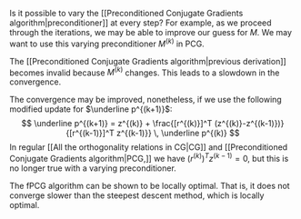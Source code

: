 Is it possible to vary the [[Preconditioned Conjugate Gradients algorithm|preconditioner]] at every step? For example, as we proceed through the iterations, we may be able to improve our guess for $M$. We may want to use this varying preconditioner $M^{(k)}$ in PCG.

The [[Preconditioned Conjugate Gradients algorithm|previous derivation]] becomes invalid because $M^{(k)}$ changes. This leads to a slowdown in the convergence.

The convergence may be improved, nonetheless, if we use the following modified update for $\underline p^{(k+1)}$:
$$
  \underline p^{(k+1)} = z^{(k)} + \frac{[r^{(k)}]^T (z^{(k)}-z^{(k-1)})}{[r^{(k-1)}]^T z^{(k-1)}} \, \underline p^{(k)}
$$
In regular [[All the orthogonality relations in CG|CG]] and [[Preconditioned Conjugate Gradients algorithm|PCG,]] we have $(r^{(k)})^T z^{(k-1)} = 0,$ but this is no longer true with a varying preconditioner.

The fPCG algorithm can be shown to be locally optimal. That is, it does not converge slower than the steepest descent method, which is locally optimal.